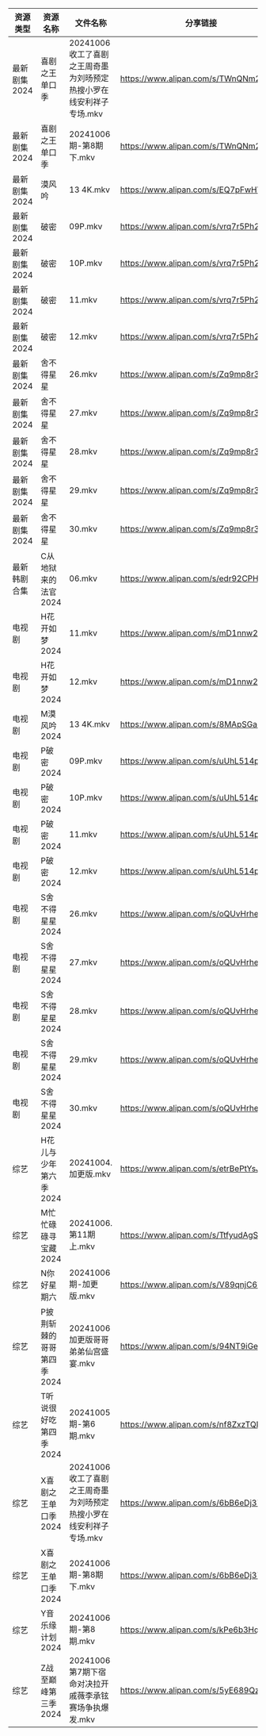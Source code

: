 | 资源类型     | 资源名称            | 文件名称                                    | 分享链接                                 | 更新时间                |
| -------- | --------------- | --------------------------------------- | ------------------------------------ | ------------------- |
| 最新剧集2024 | 喜剧之王单口季         | 20241006收工了喜剧之王周奇墨为刘旸预定热搜小罗在线安利祥子专场.mkv | https://www.alipan.com/s/TWnQNm2Ykqm | 2024-10-06 14:11:06 |
| 最新剧集2024 | 喜剧之王单口季         | 20241006期-第8期下.mkv                      | https://www.alipan.com/s/TWnQNm2Ykqm | 2024-10-06 16:13:57 |
| 最新剧集2024 | 漠风吟             | 13 4K.mkv                               | https://www.alipan.com/s/EQ7pFwHVauS | 2024-10-06 16:13:42 |
| 最新剧集2024 | 破密              | 09P.mkv                                 | https://www.alipan.com/s/vrq7r5Ph2cL | 2024-10-06 00:11:10 |
| 最新剧集2024 | 破密              | 10P.mkv                                 | https://www.alipan.com/s/vrq7r5Ph2cL | 2024-10-06 00:11:09 |
| 最新剧集2024 | 破密              | 11.mkv                                  | https://www.alipan.com/s/vrq7r5Ph2cL | 2024-10-06 22:10:55 |
| 最新剧集2024 | 破密              | 12.mkv                                  | https://www.alipan.com/s/vrq7r5Ph2cL | 2024-10-06 22:10:55 |
| 最新剧集2024 | 舍不得星星           | 26.mkv                                  | https://www.alipan.com/s/Zq9mp8r3xqm | 2024-10-06 20:11:40 |
| 最新剧集2024 | 舍不得星星           | 27.mkv                                  | https://www.alipan.com/s/Zq9mp8r3xqm | 2024-10-06 20:11:40 |
| 最新剧集2024 | 舍不得星星           | 28.mkv                                  | https://www.alipan.com/s/Zq9mp8r3xqm | 2024-10-06 20:11:40 |
| 最新剧集2024 | 舍不得星星           | 29.mkv                                  | https://www.alipan.com/s/Zq9mp8r3xqm | 2024-10-06 20:11:39 |
| 最新剧集2024 | 舍不得星星           | 30.mkv                                  | https://www.alipan.com/s/Zq9mp8r3xqm | 2024-10-06 20:11:39 |
| 最新韩剧合集   | C从地狱来的法官2024    | 06.mkv                                  | https://www.alipan.com/s/edr92CPHnET | 2024-10-06 00:05:22 |
| 电视剧      | H花开如梦2024       | 11.mkv                                  | https://www.alipan.com/s/mD1nnw28NML | 2024-10-06 20:05:49 |
| 电视剧      | H花开如梦2024       | 12.mkv                                  | https://www.alipan.com/s/mD1nnw28NML | 2024-10-06 20:05:48 |
| 电视剧      | M漠风吟2024        | 13 4K.mkv                               | https://www.alipan.com/s/8MApSGaqv51 | 2024-10-06 16:06:11 |
| 电视剧      | P破密2024         | 09P.mkv                                 | https://www.alipan.com/s/uUhL514p4K1 | 2024-10-06 00:06:26 |
| 电视剧      | P破密2024         | 10P.mkv                                 | https://www.alipan.com/s/uUhL514p4K1 | 2024-10-06 00:06:26 |
| 电视剧      | P破密2024         | 11.mkv                                  | https://www.alipan.com/s/uUhL514p4K1 | 2024-10-06 22:06:17 |
| 电视剧      | P破密2024         | 12.mkv                                  | https://www.alipan.com/s/uUhL514p4K1 | 2024-10-06 22:06:16 |
| 电视剧      | S舍不得星星2024      | 26.mkv                                  | https://www.alipan.com/s/oQUvHrheP72 | 2024-10-06 20:06:47 |
| 电视剧      | S舍不得星星2024      | 27.mkv                                  | https://www.alipan.com/s/oQUvHrheP72 | 2024-10-06 20:06:46 |
| 电视剧      | S舍不得星星2024      | 28.mkv                                  | https://www.alipan.com/s/oQUvHrheP72 | 2024-10-06 20:06:46 |
| 电视剧      | S舍不得星星2024      | 29.mkv                                  | https://www.alipan.com/s/oQUvHrheP72 | 2024-10-06 20:06:45 |
| 电视剧      | S舍不得星星2024      | 30.mkv                                  | https://www.alipan.com/s/oQUvHrheP72 | 2024-10-06 20:06:45 |
| 综艺       | H花儿与少年第六季2024   | 20241004.加更版.mkv                        | https://www.alipan.com/s/etrBePtYsJ7 | 2024-10-06 14:07:36 |
| 综艺       | M忙忙碌碌寻宝藏2024    | 20241006.第11期上.mkv                      | https://www.alipan.com/s/TtfyudAgS8v | 2024-10-06 16:08:00 |
| 综艺       | N你好星期六          | 20241006期-加更版.mkv                       | https://www.alipan.com/s/V89qnjC6T3z | 2024-10-06 16:08:13 |
| 综艺       | P披荆斩棘的哥哥第四季2024 | 20241006加更版哥哥弟弟仙宫盛宴.mkv                 | https://www.alipan.com/s/94NT9iGe94e | 2024-10-06 14:08:25 |
| 综艺       | T听说很好吃第四季2024   | 20241005期-第6期.mkv                       | https://www.alipan.com/s/nf8ZxzTQNmB | 2024-10-06 08:08:46 |
| 综艺       | X喜剧之王单口季2024    | 20241006收工了喜剧之王周奇墨为刘旸预定热搜小罗在线安利祥子专场.mkv | https://www.alipan.com/s/6bB6eDj37Y6 | 2024-10-06 14:09:31 |
| 综艺       | X喜剧之王单口季2024    | 20241006期-第8期下.mkv                      | https://www.alipan.com/s/6bB6eDj37Y6 | 2024-10-06 16:11:47 |
| 综艺       | Y音乐缘计划2024      | 20241006期-第8期.mkv                       | https://www.alipan.com/s/kPe6b3HqDbN | 2024-10-06 22:09:44 |
| 综艺       | Z战至巅峰第三季2024    | 20241006第7期下宿命对决拉开戚薇李承铉赛场争执爆发.mkv       | https://www.alipan.com/s/5yE689QzaiL | 2024-10-06 16:12:36 |
